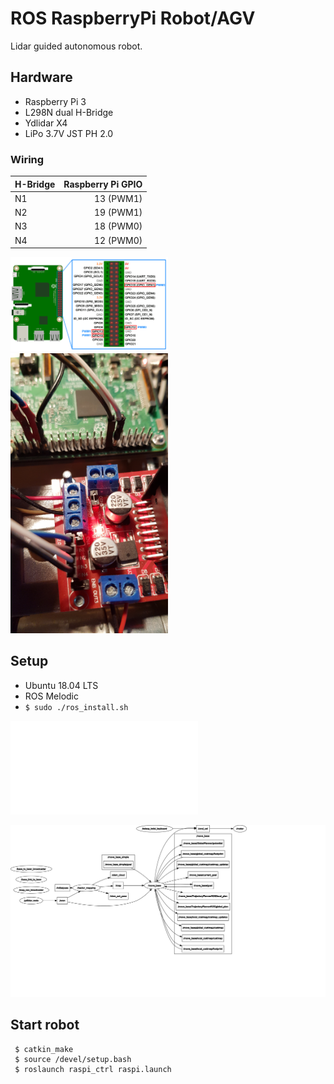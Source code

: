 # ROS RaspberryPi Robot/AGV  

Lidar guided autonomous robot.  


## Hardware  

* Raspberry Pi 3  
* L298N dual H-Bridge  
* Ydlidar X4  
* LiPo 3.7V JST PH 2.0

### Wiring  
H-Bridge | Raspberry Pi GPIO
--- | ---: 
N1 | 13 (PWM1)
N2 | 19 (PWM1)
N3 | 18 (PWM0)
N4 | 12 (PWM0)

<img alt="Raspi 3 PWM pins" src="doc/raspberry_pi_3_PWM_pins.png" width="50%">
<img alt="H-bridge wiring" src="doc/wiring_hbrige_raspi.jpg"  width="50%">

[//]: <> (https://funduino.de/nr-34-motoren-mit-h-bruecke-l298n-ansteuern)

## Setup  

* Ubuntu 18.04 LTS
* ROS Melodic  
* `$ sudo ./ros_install.sh`  

![TF tree](doc/frames.pdf)  

<img alt="rqt_graph" src="doc/rqt_graph.svg" width="100%">


## Start robot  
```
 $ catkin_make  
 $ source /devel/setup.bash  
 $ roslaunch raspi_ctrl raspi.launch  
```
